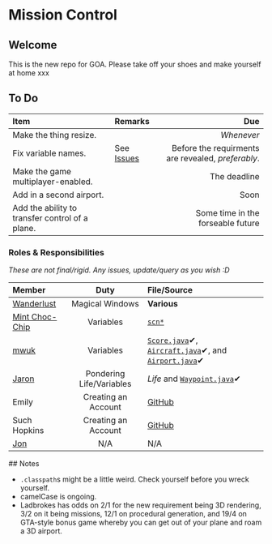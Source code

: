 Mission Control
========

## Welcome

This is the new repo for GOA. Please take off your shoes and make yourself at home xxx

## To Do

| Item | Remarks | Due |
|:-----|:--------|----:|
| Make the thing resize. | | _Whenever_ |
| Fix variable names. | See [Issues](https://github.com/mwuk/fly-hard/issues/2) | Before the requirments are revealed, _preferably_.
| Make the game multiplayer-enabled. | | The deadline |
| Add in a second airport. | | Soon |
| Add the ability to transfer control of a plane. | | Some time in the forseable future |

### Roles & Responsibilities

_These are not final/rigid. Any issues, update/query as you wish :D_

| Member | Duty | File/Source |
|:-------|:----:|:------------|
| [Wanderlust](http://github.com/a-random-oracle) | Magical Windows | __Various__ |
| [Mint Choc-Chip](http://github.com/RMCKirby) | Variables | [`scn*`](https://github.com/MWUK/Fly-Hard/tree/master/BTC/src/scn) |
| [mwuk](http://github.com/MWUK) | Variables | [`Score.java`](https://github.com/MWUK/Fly-Hard/blob/master/BTC/src/cls/Score.java)✔, [`Aircraft.java`](https://github.com/MWUK/Fly-Hard/blob/master/BTC/src/cls/Aircraft.java)✔, and  [`Airport.java`](https://github.com/MWUK/Fly-Hard/blob/master/BTC/src/cls/Airport.java)✔ |
| [Jaron](http://github.com/JaronAli) | Pondering Life/Variables | _Life_ and [`Waypoint.java`](https://github.com/MWUK/Fly-Hard/blob/master/BTC/src/cls/Waypoint.java)✔ |
| Emily | Creating an Account | [GitHub](http://github.com/join) |
| Such Hopkins | Creating an Account | [GitHub](http://github.com/join) |
| [Jon](http://github.com/Lixquid) | N/A | N/A |

## Notes

* `.classpath`s might be a little weird. Check yourself before you wreck yourself.
* camelCase is ongoing.
* Ladbrokes has odds on 2/1 for the new requirement being 3D rendering, 3/2 on it being missions, 12/1 on procedural generation, and 19/4 on GTA-style bonus game whereby you can get out of your plane and roam a 3D airport.
